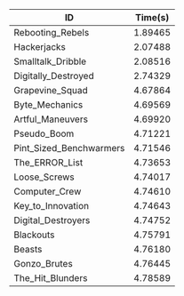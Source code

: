 |ID|Time(s)|
|-|-|
|Rebooting_Rebels|1.89465|
|Hackerjacks|2.07488|
|Smalltalk_Dribble|2.08516|
|Digitally_Destroyed|2.74329|
|Grapevine_Squad|4.67864|
|Byte_Mechanics|4.69569|
|Artful_Maneuvers|4.69920|
|Pseudo_Boom|4.71221|
|Pint_Sized_Benchwarmers|4.71546|
|The_ERROR_List|4.73653|
|Loose_Screws|4.74017|
|Computer_Crew|4.74610|
|Key_to_Innovation|4.74643|
|Digital_Destroyers|4.74752|
|Blackouts|4.75791|
|Beasts|4.76180|
|Gonzo_Brutes|4.76445|
|The_Hit_Blunders|4.78589|
